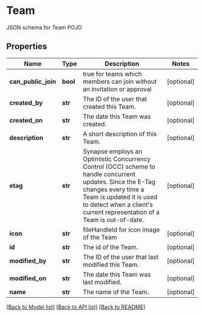 # Team

JSON schema for Team POJO
## Properties
Name | Type | Description | Notes
------------ | ------------- | ------------- | -------------
**can_public_join** | **bool** | true for teams which members can join without an invitation or approval | [optional] 
**created_by** | **str** | The ID of the user that created this Team. | [optional] 
**created_on** | **str** | The date this Team was created. | [optional] 
**description** | **str** | A short description of this Team. | [optional] 
**etag** | **str** | Synapse employs an Optimistic Concurrency Control (OCC) scheme to handle concurrent updates. Since the E-Tag changes every time a Team is updated it is used to detect when a client&#39;s current representation of a Team is out-of-date.  | [optional] 
**icon** | **str** | fileHandleId for icon image of the Team | [optional] 
**id** | **str** | The id of the Team. | [optional] 
**modified_by** | **str** | The ID of the user that last modified this Team. | [optional] 
**modified_on** | **str** | The date this Team was last modified. | [optional] 
**name** | **str** | The name of the Team. | [optional] 

[[Back to Model list]](../README.md#documentation-for-models) [[Back to API list]](../README.md#documentation-for-api-endpoints) [[Back to README]](../README.md)


